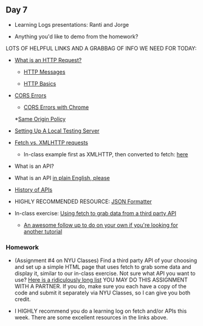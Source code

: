 ## Day 7

* Learning Logs presentations: Ranti and Jorge

* Anything you'd like to demo from the homework?

LOTS OF HELPFUL LINKS AND A GRABBAG OF INFO WE NEED FOR TODAY:

* [What is an HTTP Request?](https://www.codecademy.com/articles/http-requests)
    
    * [HTTP Messages](https://developer.mozilla.org/en-US/docs/Web/HTTP/Messages)
    
    * [HTTP Basics](http://www.ntu.edu.sg/home/ehchua/programming/webprogramming/http_basics.html)
    
* [CORS Errors](https://developer.mozilla.org/en-US/docs/Web/HTTP/CORS/Errors)

    * [CORS Errors with Chrome](https://developer.chrome.com/extensions/xhr)
    
    *[Same Origin Policy](https://en.wikipedia.org/wiki/Same-origin_policy)
    
* [Setting Up A Local Testing Server](https://developer.mozilla.org/en-US/docs/Learn/Common_questions/set_up_a_local_testing_server)

* [Fetch vs. XMLHTTP requests](https://developers.google.com/web/updates/2015/03/introduction-to-fetch)

    * In-class example first as XMLHTTP, then converted to fetch: [here](https://developer.mozilla.org/en-US/docs/Learn/JavaScript/Client-side_web_APIs/Fetching_data)
    
* What is an API?   

* What is an API [in plain English, please](https://medium.freecodecamp.org/what-is-an-api-in-english-please-b880a3214a82)
    
* [History of APIs](https://history.apievangelist.com/)

* HIGHLY RECOMMENDED RESOURCE: [JSON Formatter](https://chrome.google.com/webstore/detail/json-formatter/bcjindcccaagfpapjjmafapmmgkkhgoa?hl=en)

* In-class exercise: [Using fetch to grab data from a third party API](https://scotch.io/tutorials/how-to-use-the-javascript-fetch-api-to-get-data)

    * [An awesome follow up to do on your own if you're looking for another tutorial](https://css-tricks.com/using-fetch/)
    

### Homework

* (Assignment #4 on NYU Classes) Find a third party API of your choosing and set up a simple HTML page that uses fetch to grab some data and display it, similar to our in-class exercise. Not sure what API you want to use? [Here is a ridiculously long list](https://github.com/toddmotto/public-apis)
YOU MAY DO THIS ASSIGNMENT WITH A PARTNER. If you do, make sure you each have a copy of the code and submit it separately via NYU Classes, so I can give you both credit.

* I HIGHLY recommend you do a learning log on fetch and/or APIs this week. There are some excellent resources in the links above.








    